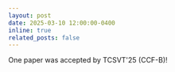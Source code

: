 ```yaml
---
layout: post
date: 2025-03-10 12:00:00-0400
inline: true
related_posts: false
---
```


One paper was accepted by TCSVT'25 (CCF-B)!